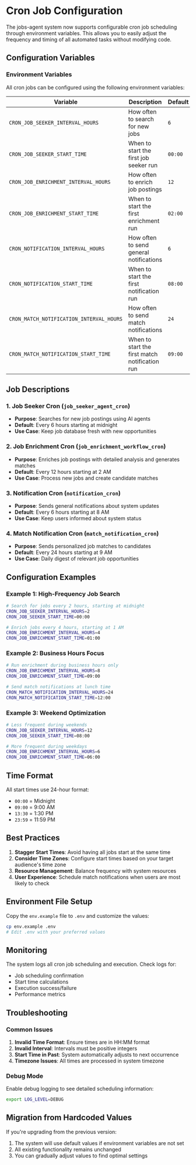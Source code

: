 # Cron Job Configuration

The jobs-agent system now supports configurable cron job scheduling through environment variables. This allows you to easily adjust the frequency and timing of all automated tasks without modifying code.

## Configuration Variables

### Environment Variables

All cron jobs can be configured using the following environment variables:

| Variable | Description | Default | Format |
|----------|-------------|---------|---------|
| `CRON_JOB_SEEKER_INTERVAL_HOURS` | How often to search for new jobs | `6` | Hours (integer) |
| `CRON_JOB_SEEKER_START_TIME` | When to start the first job seeker run | `00:00` | HH:MM (24-hour) |
| `CRON_JOB_ENRICHMENT_INTERVAL_HOURS` | How often to enrich job postings | `12` | Hours (integer) |
| `CRON_JOB_ENRICHMENT_START_TIME` | When to start the first enrichment run | `02:00` | HH:MM (24-hour) |
| `CRON_NOTIFICATION_INTERVAL_HOURS` | How often to send general notifications | `6` | Hours (integer) |
| `CRON_NOTIFICATION_START_TIME` | When to start the first notification run | `08:00` | HH:MM (24-hour) |
| `CRON_MATCH_NOTIFICATION_INTERVAL_HOURS` | How often to send match notifications | `24` | Hours (integer) |
| `CRON_MATCH_NOTIFICATION_START_TIME` | When to start the first match notification run | `09:00` | HH:MM (24-hour) |

## Job Descriptions

### 1. Job Seeker Cron (`job_seeker_agent_cron`)
- **Purpose**: Searches for new job postings using AI agents
- **Default**: Every 6 hours starting at midnight
- **Use Case**: Keep job database fresh with new opportunities

### 2. Job Enrichment Cron (`job_enrichment_workflow_cron`)
- **Purpose**: Enriches job postings with detailed analysis and generates matches
- **Default**: Every 12 hours starting at 2 AM
- **Use Case**: Process new jobs and create candidate matches

### 3. Notification Cron (`notification_cron`)
- **Purpose**: Sends general notifications about system updates
- **Default**: Every 6 hours starting at 8 AM
- **Use Case**: Keep users informed about system status

### 4. Match Notification Cron (`match_notification_cron`)
- **Purpose**: Sends personalized job matches to candidates
- **Default**: Every 24 hours starting at 9 AM
- **Use Case**: Daily digest of relevant job opportunities

## Configuration Examples

### Example 1: High-Frequency Job Search
```bash
# Search for jobs every 2 hours, starting at midnight
CRON_JOB_SEEKER_INTERVAL_HOURS=2
CRON_JOB_SEEKER_START_TIME=00:00

# Enrich jobs every 4 hours, starting at 1 AM
CRON_JOB_ENRICHMENT_INTERVAL_HOURS=4
CRON_JOB_ENRICHMENT_START_TIME=01:00
```

### Example 2: Business Hours Focus
```bash
# Run enrichment during business hours only
CRON_JOB_ENRICHMENT_INTERVAL_HOURS=8
CRON_JOB_ENRICHMENT_START_TIME=09:00

# Send match notifications at lunch time
CRON_MATCH_NOTIFICATION_INTERVAL_HOURS=24
CRON_MATCH_NOTIFICATION_START_TIME=12:00
```

### Example 3: Weekend Optimization
```bash
# Less frequent during weekends
CRON_JOB_SEEKER_INTERVAL_HOURS=12
CRON_JOB_SEEKER_START_TIME=08:00

# More frequent during weekdays
CRON_JOB_ENRICHMENT_INTERVAL_HOURS=6
CRON_JOB_ENRICHMENT_START_TIME=06:00
```

## Time Format

All start times use 24-hour format:
- `00:00` = Midnight
- `09:00` = 9:00 AM
- `13:30` = 1:30 PM
- `23:59` = 11:59 PM

## Best Practices

1. **Stagger Start Times**: Avoid having all jobs start at the same time
2. **Consider Time Zones**: Configure start times based on your target audience's time zone
3. **Resource Management**: Balance frequency with system resources
4. **User Experience**: Schedule match notifications when users are most likely to check

## Environment File Setup

Copy the `env.example` file to `.env` and customize the values:

```bash
cp env.example .env
# Edit .env with your preferred values
```

## Monitoring

The system logs all cron job scheduling and execution. Check logs for:
- Job scheduling confirmation
- Start time calculations
- Execution success/failure
- Performance metrics

## Troubleshooting

### Common Issues

1. **Invalid Time Format**: Ensure times are in HH:MM format
2. **Invalid Interval**: Intervals must be positive integers
3. **Start Time in Past**: System automatically adjusts to next occurrence
4. **Timezone Issues**: All times are processed in system timezone

### Debug Mode

Enable debug logging to see detailed scheduling information:

```bash
export LOG_LEVEL=DEBUG
```

## Migration from Hardcoded Values

If you're upgrading from the previous version:
1. The system will use default values if environment variables are not set
2. All existing functionality remains unchanged
3. You can gradually adjust values to find optimal settings
